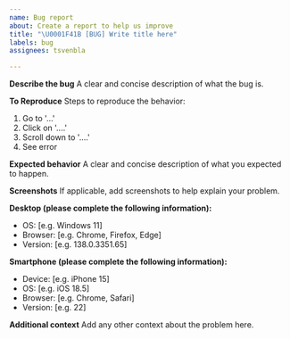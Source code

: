 ```yaml
---
name: Bug report
about: Create a report to help us improve
title: "\U0001F41B [BUG] Write title here"
labels: bug
assignees: tsvenbla

---
```


**Describe the bug**
A clear and concise description of what the bug is.

**To Reproduce**
Steps to reproduce the behavior:
1. Go to '...'
2. Click on '....'
3. Scroll down to '....'
4. See error

**Expected behavior**
A clear and concise description of what you expected to happen.

**Screenshots**
If applicable, add screenshots to help explain your problem.

**Desktop (please complete the following information):**
 - OS: [e.g. Windows 11]
 - Browser: [e.g. Chrome, Firefox, Edge]
 - Version: [e.g. 138.0.3351.65]

**Smartphone (please complete the following information):**
 - Device: [e.g. iPhone 15]
 - OS: [e.g. iOS 18.5]
 - Browser: [e.g. Chrome, Safari]
 - Version: [e.g. 22]

**Additional context**
Add any other context about the problem here.
